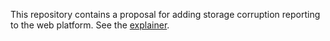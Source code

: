 This repository contains a proposal for adding storage corruption reporting to the web platform.  See the [explainer].

[explainer]: explainer.md
